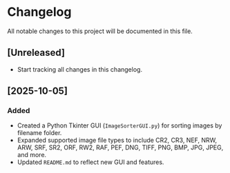 # Changelog

All notable changes to this project will be documented in this file.

## [Unreleased]
- Start tracking all changes in this changelog.

## [2025-10-05]
### Added
- Created a Python Tkinter GUI (`ImageSorterGUI.py`) for sorting images by filename folder.
- Expanded supported image file types to include CR2, CR3, NEF, NRW, ARW, SRF, SR2, ORF, RW2, RAF, PEF, DNG, TIFF, PNG, BMP, JPG, JPEG, and more.
- Updated `README.md` to reflect new GUI and features.
